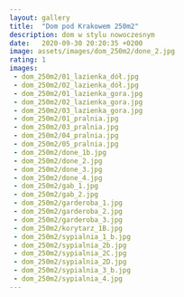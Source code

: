 ```yaml
---
layout: gallery
title:  "Dom pod Krakowem 250m2"
description: dom w stylu nowoczesnym
date:   2020-09-30 20:20:35 +0200
image: assets/images/dom_250m2/done_2.jpg
rating: 1
images: 
 - dom_250m2/01_lazienka_dół.jpg
 - dom_250m2/02_lazienka_dół.jpg
 - dom_250m2/01_lazienka_gora.jpg
 - dom_250m2/02_lazienka_gora.jpg
 - dom_250m2/03_lazienka_gora.jpg
 - dom_250m2/01_pralnia.jpg
 - dom_250m2/03_pralnia.jpg
 - dom_250m2/04_pralnia.jpg
 - dom_250m2/05_pralnia.jpg
 - dom_250m2/done_1b.jpg
 - dom_250m2/done_2.jpg
 - dom_250m2/done_3.jpg
 - dom_250m2/done_4.jpg
 - dom_250m2/gab_1.jpg
 - dom_250m2/gab_2.jpg
 - dom_250m2/garderoba_1.jpg
 - dom_250m2/garderoba_2.jpg
 - dom_250m2/garderoba_3.jpg
 - dom_250m2/korytarz_1B.jpg
 - dom_250m2/sypialnia_1_b.jpg
 - dom_250m2/sypialnia_2b.jpg
 - dom_250m2/sypialnia_2C.jpg
 - dom_250m2/sypialnia_2D.jpg
 - dom_250m2/sypialnia_3_b.jpg
 - dom_250m2/sypialnia_4.jpg
---
```

